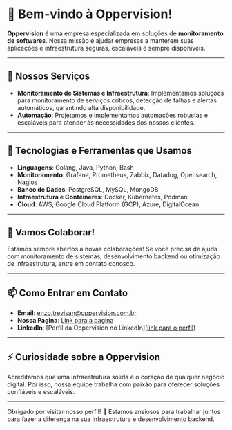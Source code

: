 # 👋 Bem-vindo à Oppervision!

**Oppervision** é uma empresa especializada em soluções de **monitoramento de softwares**. Nossa missão é ajudar empresas a manterem suas aplicações e infraestrutura seguras, escaláveis e sempre disponíveis.

---

## 👀 Nossos Serviços
- **Monitoramento de Sistemas e Infraestrutura**: Implementamos soluções para monitoramento de serviços críticos, detecção de falhas e alertas automáticos, garantindo alta disponibilidade.
- **Automação**: Projetamos e implementamos automações robustas e escaláveis para atender às necessidades dos nossos clientes.

---

## 🌱 Tecnologias e Ferramentas que Usamos
- **Linguagens**: Golang, Java, Python, Bash
- **Monitoramento**: Grafana, Prometheus, Zabbix, Datadog, Opensearch, Nagios
- **Banco de Dados**: PostgreSQL, MySQL, MongoDB
- **Infraestrutura e Contêineres**: Docker, Kubernetes, Podman
- **Cloud**: AWS, Google Cloud Platform (GCP), Azure, DigitalOcean

<!-- --- -->

<!-- ## 📈 Nossos Projetos em Destaque -->
<!-- - [API de Catálogo de Livros](link do repositório): Uma API em Java usando Spring Boot e H2 para um sistema de catálogo de livros com monitoramento e alertas. -->
<!-- - [Monitoramento de Sistema com Grafana e Prometheus](link do repositório): Um projeto para demonstrar como integrar Grafana e Prometheus para monitoramento de sistemas. -->

---

## 🤝 Vamos Colaborar!
Estamos sempre abertos a novas colaborações! Se você precisa de ajuda com monitoramento de sistemas, desenvolvimento backend ou otimização de infraestrutura, entre em contato conosco.

---

## 📫 Como Entrar em Contato
- **Email**: enzo.trevisan@oppervision.com.br
- **Nossa Pagina**: [Link para a pagina](https://www.oppervision.com.br/)
- **LinkedIn**: [Perfil da Oppervision no LinkedIn]([link para o perfil](https://www.linkedin.com/company/oppervision/about/?viewAsMember=true))

---

## ⚡ Curiosidade sobre a Oppervision
Acreditamos que uma infraestrutura sólida é o coração de qualquer negócio digital. Por isso, nossa equipe trabalha com paixão para oferecer soluções confiáveis e escaláveis.

---

Obrigado por visitar nosso perfil! 🎉 Estamos ansiosos para trabalhar juntos para fazer a diferença na sua infraestrutura e desenvolvimento backend.
